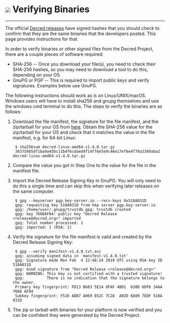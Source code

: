 # <img class="dcr-icon" src="/img/dcr-icons/Code.svg" /> Verifying Binaries 

---

The official
[Decred releases](https://github.com/decred/decred-release) have
signed hashes that you should check to confirm that they are the same
binaries that the developers posted.  This page provides instructions
for that.

In order to verify binaries or other signed files from the Decred
Project, there are a couple pieces of software required:

* SHA-256 -- Once you download your file(s), you need to check their
  SHA-256 hashes, so you may need to download a tool to do this,
  depending on your OS.
* GnuPG or PGP -- This is required to import public keys and verify
  signatures. Examples below use GnuPG.

The following instructions should work as is on Linux/UNIX/macOS.
Windows users will have to install sha256 and gnupg themselves and use
the windows cmd terminal to do this.  The steps to verify the binaries
are as follows:

1. Download the file manifest, the signature for the file manifest, and the zip/tarball for your OS from [here](https://github.com/decred/decred-binaries/releases). Obtain the SHA-256 value for the zip/tarball for your OS and check that it matches the value in the file manifest, e.g. for 64-bit Linux:

        $ sha256sum decred-linux-amd64-v1.4.0.tar.gz
        36375985df1ba9a45bc11b4f6cdaed4f14ff6e5e9c46e17ef6e4f70a3349aba2 decred-linux-amd64-v1.4.0.tar.gz

1. Compare the value you got in Step One to the value for the file in the manifest file.

1. Import the Decred Release Signing Key in GnuPG.  You will only need to do this a single time and can skip this when verifying later releases on the same computer.

        $ gpg --keyserver pgp.key-server.io --recv-keys 0x518A031D
        gpg: requesting key 518A031D from hkp server pgp.key-server.io
        gpg: /home/user/.gnupg/trustdb.gpg: trustdb created
        gpg: key 7608AF04: public key "Decred Release <release@decred.org>" imported
        gpg: Total number processed: 1
        gpg: imported: 1 (RSA: 1)

1. Verify the signature for the file manifest is valid and created by the Decred Release Signing Key:

        $ gpg --verify manifest-v1.4.0.txt.asc
        gpg: assuming signed data in `manifest-v1.4.0.txt'
        gpg: Signature made Mon Feb  4 12:48:24 2019 UTC using RSA key ID 518A031D
        gpg: Good signature from "Decred Release <release@decred.org>"
        gpg: WARNING: This key is not certified with a trusted signature!
        gpg:          There is no indication that the signature belongs to the owner.
        Primary key fingerprint: FD13 B683 5E24 8FAF 4BD1  838D 6DF6 34AA 7608 AF04
        Subkey fingerprint: F516 ADB7 A069 852C 7C28  A02D 6D89 7EDF 518A 031D

1. The zip or tarball with binaries for your platform is now verified and you can be confident they were generated by the Decred Project.
